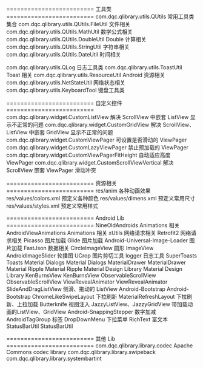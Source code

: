 ========================= 工具类 =========================
com.dqc.qlibrary.utils.QUtils                   常用工具类集合
com.dqc.qlibrary.utils.QUtils.FileUtil          文件相关
com.dqc.qlibrary.utils.QUtils.MathUtil          数学公式相关
com.dqc.qlibrary.utils.QUtils.DoubleUtil        Double 计算相关
com.dqc.qlibrary.utils.QUtils.StringUtil        字符串相关
com.dqc.qlibrary.utils.QUtils.DateUtil          时间相关

com.dqc.qlibrary.utils.QLog                     日志工具类
com.dqc.qlibrary.utils.ToastUtil                Toast 相关
com.dqc.qlibrary.utils.ResourceUtil             Android 资源相关
com.dqc.qlibrary.utils.NetStateUtil             网络状态相关
com.dqc.qlibrary.utils.KeyboardTool             键盘工具类

========================= 自定义控件 =========================
com.dqc.qlibrary.widget.CustomListView              解决 ScrollView 中嵌套 ListView 显示不正常的问题
com.dqc.qlibrary.widget.CustomGridView              解决 ScrollView、ListView 中嵌套 GridView 显示不正常的问题
com.dqc.qlibrary.widget.CustomViewPager             可设置是否滑动的 ViewPager
com.dqc.qlibrary.widget.CustomLazyViewPager         禁止预加载的 ViewPager
com.dqc.qlibrary.widget.CustomViewPagerFitHeight    自动适应高度 ViewPager
com.dqc.qlibrary.widget.CustomScrollViewVertical    解决 ScrollView 嵌套 ViewPager 滑动冲突

========================= 资源相关 =========================
res/anim                各种动画效果
res/values/colors.xml   预定义各种颜色
res/values/dimens.xml   预定义常用尺寸
res/values/styles.xml   预定义常用样式

========================= Android Lib =========================
NineOldAndroids                     Animations 相关
AndroidViewAnimations               Animations 相关
xUtils                              网络请求相关
Retrofit2                           网络请求相关
Picasso                             图片加载
Glide                               图片加载
Android-Universal-Image-Loader      图片加载
FastJson                            数据相关
CircleImageView                     圆形 ImageView
AndroidImageSlider                  轮播图
UCrop                               图片剪切工具
logger                              日志工具
SuperToasts                         Toasts
Material Dialogs                    Material Dialogs
MaterialDrawer                      MaterialDrawer
Material Ripple                     Material Ripple
Material Design Library             Material Design Library
KenBurnsView                        KenBurnsView
ObservableScrollView                ObservableScrollView
ViewRevealAnimator                  ViewRevealAnimator
SlideAndDragListView                侧滑、拖动的 ListView
Android-Bootstrap                   Android-Bootstrap
ChromeLikeSwipeLayout               下拉刷新
MaterialRefreshLayout               下拉刷新、上拉加载
Butterknife                         视图注入
JazzyListView、JazzyGridView        带加载动画的ListView、GridView
Android-SnappingStepper             数字加减
AndroidTagGroup                     标签
DropDownMenu                        下拉菜单
RichText                            富文本
StatusBarUtil                       StatusBarUtil

========================= 其他 Lib =========================
com.dqc.qlibrary.library.codec              Apache Commons codec library
com.dqc.qlibrary.library.swipeback
com.dqc.qlibrary.library.systembartint

